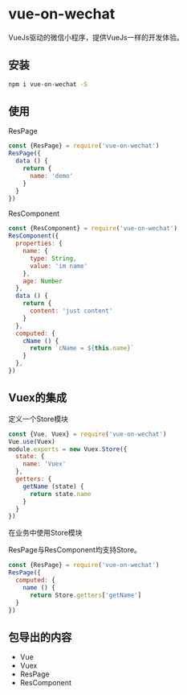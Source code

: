 # vue-on-wechat

VueJs驱动的微信小程序，提供VueJs一样的开发体验。

## 安装

```bash
npm i vue-on-wechat -S
```

## 使用

ResPage

```javascript
const {ResPage} = require('vue-on-wechat')
ResPage({
  data () {
    return {
      name: 'demo'
    }
  }
})
```

ResComponent

```javascript
const {ResComponent} = require('vue-on-wechat')
ResComponent({
  properties: {
    name: {
      type: String,
      value: 'im name'
    },
    age: Number
  },
  data () {
    return {
      content: 'just content'
    }
  },
  computed: {
    cName () {
      return `cName = ${this.name}`
    }
  },
})
```

## Vuex的集成

定义一个Store模块

```javascript
const {Vue, Vuex} = require('vue-on-wechat')
Vue.use(Vuex)
module.exports = new Vuex.Store({
  state: {
    name: 'Vuex'
  },
  getters: {
    getName (state) {
      return state.name
    }
  }
})
```

在业务中使用Store模块

ResPage与ResComponent均支持Store。

```javascript
const {ResPage} = require('vue-on-wechat')
ResPage({
  computed: {
    name () {
      return Store.getters['getName']
  }
})
```

## 包导出的内容

* Vue
* Vuex
* ResPage
* ResComponent
